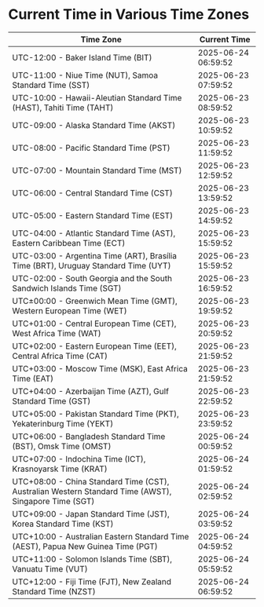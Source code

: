 # Current Time in Various Time Zones

| Time Zone | Current Time |
|-----------|--------------|
| UTC-12:00 - Baker Island Time (BIT) | 2025-06-24 06:59:52 |
| UTC-11:00 - Niue Time (NUT), Samoa Standard Time (SST) | 2025-06-23 07:59:52 |
| UTC-10:00 - Hawaii-Aleutian Standard Time (HAST), Tahiti Time (TAHT) | 2025-06-23 08:59:52 |
| UTC-09:00 - Alaska Standard Time (AKST) | 2025-06-23 10:59:52 |
| UTC-08:00 - Pacific Standard Time (PST) | 2025-06-23 11:59:52 |
| UTC-07:00 - Mountain Standard Time (MST) | 2025-06-23 12:59:52 |
| UTC-06:00 - Central Standard Time (CST) | 2025-06-23 13:59:52 |
| UTC-05:00 - Eastern Standard Time (EST) | 2025-06-23 14:59:52 |
| UTC-04:00 - Atlantic Standard Time (AST), Eastern Caribbean Time (ECT) | 2025-06-23 15:59:52 |
| UTC-03:00 - Argentina Time (ART), Brasília Time (BRT), Uruguay Standard Time (UYT) | 2025-06-23 15:59:52 |
| UTC-02:00 - South Georgia and the South Sandwich Islands Time (SGT) | 2025-06-23 16:59:52 |
| UTC±00:00 - Greenwich Mean Time (GMT), Western European Time (WET) | 2025-06-23 19:59:52 |
| UTC+01:00 - Central European Time (CET), West Africa Time (WAT) | 2025-06-23 20:59:52 |
| UTC+02:00 - Eastern European Time (EET), Central Africa Time (CAT) | 2025-06-23 21:59:52 |
| UTC+03:00 - Moscow Time (MSK), East Africa Time (EAT) | 2025-06-23 21:59:52 |
| UTC+04:00 - Azerbaijan Time (AZT), Gulf Standard Time (GST) | 2025-06-23 22:59:52 |
| UTC+05:00 - Pakistan Standard Time (PKT), Yekaterinburg Time (YEKT) | 2025-06-23 23:59:52 |
| UTC+06:00 - Bangladesh Standard Time (BST), Omsk Time (OMST) | 2025-06-24 00:59:52 |
| UTC+07:00 - Indochina Time (ICT), Krasnoyarsk Time (KRAT) | 2025-06-24 01:59:52 |
| UTC+08:00 - China Standard Time (CST), Australian Western Standard Time (AWST), Singapore Time (SGT) | 2025-06-24 02:59:52 |
| UTC+09:00 - Japan Standard Time (JST), Korea Standard Time (KST) | 2025-06-24 03:59:52 |
| UTC+10:00 - Australian Eastern Standard Time (AEST), Papua New Guinea Time (PGT) | 2025-06-24 04:59:52 |
| UTC+11:00 - Solomon Islands Time (SBT), Vanuatu Time (VUT) | 2025-06-24 05:59:52 |
| UTC+12:00 - Fiji Time (FJT), New Zealand Standard Time (NZST) | 2025-06-24 06:59:52 |
